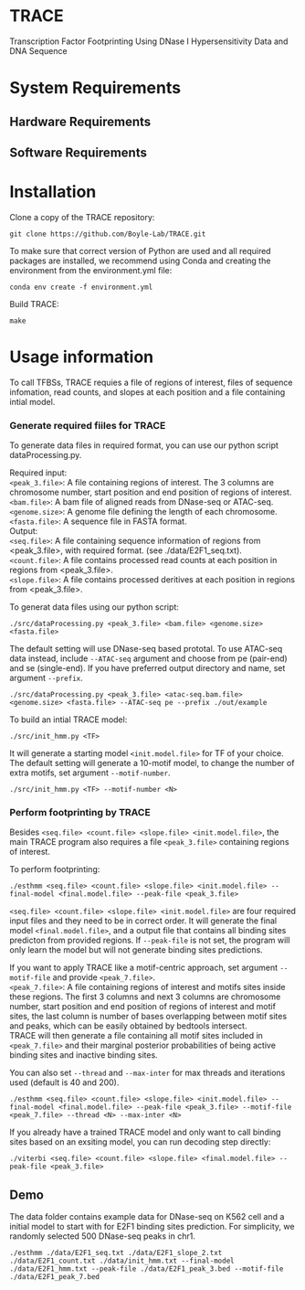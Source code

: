 # TRACE
Transcription Factor Footprinting Using DNase I Hypersensitivity Data and DNA Sequence

# System Requirements

## Hardware Requirements

## Software Requirements


# Installation
Clone a copy of the TRACE repository:  
  
```
git clone https://github.com/Boyle-Lab/TRACE.git
```
To make sure that correct version of Python are used and all required packages are installed, we recommend using Conda and creating the environment from the environment.yml file: 
 
```
conda env create -f environment.yml
```
Build TRACE: 
  
```
make
```
 
# Usage information
To call TFBSs, TRACE requies a file of regions of interest, files of sequence infomation, read counts, and slopes at each position and a file containing intial model.   
   
### Generate required fiiles for TRACE 
To generate data files in required format, you can use our python script dataProcessing.py.     

Required input:      
```<peak_3.file>```: A file containing regions of interest. The 3 columns are chromosome number, start position and end position of regions of interest.   
```<bam.file>```: A bam file of aligned reads from DNase-seq or ATAC-seq.   
```<genome.size>```: A genome file defining the length of each chromosome.   
```<fasta.file>```: A sequence file in FASTA format.    
Output:   
```<seq.file>```: A file containing sequence information of regions from <peak_3.file>, with required format. (see ./data/E2F1_seq.txt).   
```<count.file>```: A file contains processed read counts at each position in regions from <peak_3.file>.   
```<slope.file>```: A file contains processed deritives at each position in regions from <peak_3.file>.   
 
To generat data files using our python script: 
```
./src/dataProcessing.py <peak_3.file> <bam.file> <genome.size> <fasta.file> 
```
The default setting will use DNase-seq based prototal. To use ATAC-seq data instead, include ```--ATAC-seq``` argument and choose from pe (pair-end) and se (single-end). If you have preferred output directory and name, set argument ```--prefix```. 
 
```
./src/dataProcessing.py <peak_3.file> <atac-seq.bam.file> <genome.size> <fasta.file> --ATAC-seq pe --prefix ./out/example
```
 
To build an intial TRACE model: 
 
```
./src/init_hmm.py <TF>
```
It will generate a starting model ```<init.model.file>``` for TF of your choice.  The default setting will generate a 10-motif model, to change the number of extra motifs, set argument ```--motif-number```.   

```
./src/init_hmm.py <TF> --motif-number <N>
```
 
### Perform footprinting by TRACE
Besides  ```<seq.file> <count.file> <slope.file> <init.model.file>```,  the main TRACE program also requires a file ```<peak_3.file>``` containing regions of interest.   
 
To perform footprinting:  
  
```
./esthmm <seq.file> <count.file> <slope.file> <init.model.file> --final-model <final.model.file> --peak-file <peak_3.file> 
```
   
```<seq.file> <count.file> <slope.file> <init.model.file>``` are four required input files and they need to be in correct order. It will generate the final model ```<final.model.file>```, and a output file that contains all binding sites predicton from provided regions. If ```--peak-file``` is not set, the program will only learn the model but will not generate binding sites predictions.    
   
If you want to apply TRACE like a motif-centric approach, set argument ```--motif-file``` and provide ```<peak_7.file>```.   
```<peak_7.file>```: A file containing regions of interest and motifs sites inside these regions. The first 3 columns and next 3 columns are chromosome number, start position and end position of regions of interest and motif sites, the last column is number of bases overlapping between motif sites and peaks, which can be easily obtained by bedtools intersect.   
TRACE will then generate a file containing all motif sites included in ```<peak_7.file>``` and their marginal posterior probabilities of being active binding sites and inactive binding sites.  
  
You can also set ```--thread``` and  ```--max-inter``` for max threads and iterations used (default is 40 and 200).   
   
```
./esthmm <seq.file> <count.file> <slope.file> <init.model.file> --final-model <final.model.file> --peak-file <peak_3.file> --motif-file <peak_7.file> --thread <N> --max-inter <N>
```
  
If you already have a trained TRACE model and only want to call binding sites based on an exsiting model, you can run decoding step directly: 
 
```
./viterbi <seq.file> <count.file> <slope.file> <final.model.file> --peak-file <peak_3.file>
```
 
## Demo
The data folder contains example data for DNase-seq on K562 cell and a initial model to start with for E2F1 binding sites prediction. For simplicity, we randomly selected 500 DNase-seq peaks in chr1.  
 
```
./esthmm ./data/E2F1_seq.txt ./data/E2F1_slope_2.txt ./data/E2F1_count.txt ./data/init_hmm.txt --final-model ./data/E2F1_hmm.txt --peak-file ./data/E2F1_peak_3.bed --motif-file ./data/E2F1_peak_7.bed
```
